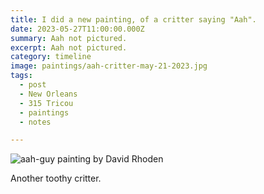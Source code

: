 ```yaml
---
title: I did a new painting, of a critter saying "Aah".
date: 2023-05-27T11:00:00.000Z
summary: Aah not pictured.
excerpt: Aah not pictured.
category: timeline
image: paintings/aah-critter-may-21-2023.jpg
tags:
  - post 
  - New Orleans
  - 315 Tricou
  - paintings
  - notes

---
```


![aah-guy painting by David Rhoden](/static/img/paintings/aah-critter-may-21-2023.jpg "haah-guy painting by David Rhoden")

Another toothy critter.
